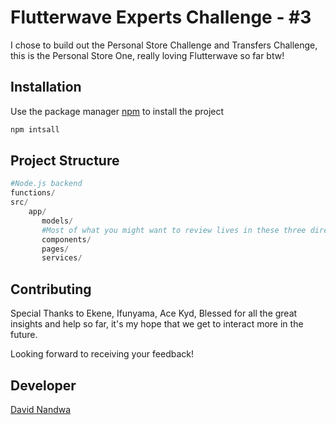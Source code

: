 # Flutterwave Experts Challenge - #3

I chose to build out the Personal Store Challenge and Transfers Challenge, this is the Personal Store One, really loving Flutterwave so far btw! 

## Installation

Use the package manager [npm](https://www.npmjs.com/) to install the project

```bash
npm intsall
```

## Project Structure

```python
#Node.js backend
functions/
src/
    app/
       models/
       #Most of what you might want to review lives in these three directories
       components/
       pages/
       services/
```

## Contributing
Special Thanks to Ekene, Ifunyama, Ace Kyd, Blessed for all the great insights and help so far, it's my hope that we get to interact more in the future.

Looking forward to receiving your feedback!

## Developer
[David Nandwa](https://davidnandwa.com)
